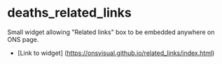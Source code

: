 # deaths_related_links

 Small widget allowing "Related links" box to be embedded anywhere on ONS page.

 - [Link to widget] (https://onsvisual.github.io/related_links/index.html)
